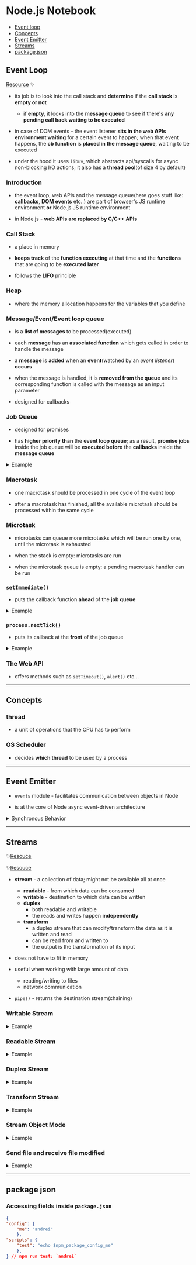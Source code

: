 # Node.js Notebook

- [Event loop](#event-loop)
- [Concepts](#concepts)
- [Event Emitter](#event-emitter)
- [Streams](#streams)
- [package.json](#package-json)

## Event Loop

[Resource](https://dev.to/kapantzak/js-illustrated-the-event-loop-4mco) :sparkles:

* its job is to look into the call stack and **determine** if the **call stack** is **empty or not**
    * if **empty**, it looks into the **message queue** to see if there's **any pending call back waiting to be executed**

* in case of DOM events - the event listener **sits in the web APIs environment waiting** for a certain event to happen; when that event happens, the **cb function** is **placed in the message queue**, waiting to be executed

* under the hood it uses `libuv`, which abstracts api/syscalls for async non-blocking I/O actions; it also has a **thread pool**(of size 4 by default)

### Introduction

* the event loop, web APIs and the message queue(here goes stuff like: **callbacks**, **DOM events** etc..) are part of browser's JS runtime environment **or** Node.js JS runtime environment

* in Node.js - **web APIs are replaced by C/C++ APIs**

### Call Stack

* a place in memory

* **keeps track** of the **function executing** at that time and the **functions** that are going to be **executed later**

* follows the **LIFO** principle

### Heap

* where the memory allocation happens for the variables that you define

### Message/Event/Event loop queue

* is a **list of messages** to be processed(executed)

* each **message** has an **associated function** which gets called in order to handle the message

* a **message** is **added** when an **event**(watched by an *event listener*) **occurs**

* when the message is handled, it is **removed from the queue** and its corresponding function is called with the message as an input parameter

* designed for callbacks

### Job Queue

* designed for promises

* has **higher priority** **than** the **event loop queue**; as a result, **promise jobs** inside the job queue will be **executed before** the **callbacks** inside the **message queue**

<details>
<summary>Example</summary>
<br>


```typescript
const bar2 = () => {
    console.log('bar');
};

const baz2 = () => {
    console.log('baz');
};

const foo2 = () => {
    setTimeout(bar2, 0);
    
    new Promise((resolve, reject) => {
            resolve('Promise resolved');
        })
        .then(res => console.log(res))
        .catch(err => console.log(err));

    baz2();
};

foo2();
/*
--->
baz
Promise Solved
bar
*/
```
</details>



### Macrotask

* one macrotask should be processed in one cycle of the event loop

* after a macrotask has finished, all the available microtask should be processed within the same cycle

### Microtask

* microtasks can queue more microtasks which will be run one by one, until the microtask is exhausted

* when the stack is empty: microtasks are run

* when the microtask queue is empty: a pending macrotask handler can be run

### `setImmediate()`

* puts the callback function **ahead** of the **job queue**

<details>
<summary>Example</summary>
<br>


```typescript


const p = (time = 1000) => new Promise(r => setTimeout(r, time, 'result from promise ' + time));

p()
    .then(console.log)

p(0)
    .then(console.log)

setTimeout(() => {
    console.log('timeout 1')
    setImmediate(() => {
        console.log('immediate 1')
    });
}, 0);

setTimeout(() => {
    console.log('timeout 2')
    setImmediate(() => {
        console.log('immediate 2')
    });
}, 0);

setTimeout(() => {
    console.log('timeout 3')
}, 0);

setImmediate(() => {
    console.log('immediate first!');
});
/*
--->
immediate first!
result from promise 0
timeout 1
timeout 2
timeout 3
immediate 1
immediate 2
result from promise 1000
*/
```
</details>


### `process.nextTick()`

* puts its callback at the **front** of the job queue

<details>
<summary>Example</summary>
<br>


```typescript
const p = (time = 1000) => new Promise(r => setTimeout(r, time, 'result from promise ' + time));

p(0)
    .then(console.log)

setTimeout(() => console.log('setTimeout'), 0);

setImmediate(() => console.log('setImmediate'));

process.nextTick(() => console.log('nextTick!'))


/* 
--> 
nextTick! ​​​​​
setImmediate ​​​​​
result from promise 0 
setTimeout ​​​​​
*/
```
</details>

### The Web API

* offers methods such as `setTimeout()`, `alert()` etc...

---

## Concepts

### thread

* a unit of operations that the CPU has to perform

### OS Scheduler

* decides **which thread** to be used by a process

---

## Event Emitter

* `events` module - facilitates communication between objects in Node

* is at the core of Node async event-driven architecture

<details>
<summary>Synchronous Behavior</summary>
<br>


```typescript
const EventEmitter = require('events')

class WithLog extends EventEmitter {
    execute(taskFunc) {
        console.log('Before executing')
        this.emit('begin')
        taskFunc()
        this.emit('end')
        console.log('After executing')
    }
}

const log = new WithLog()

// Adding listener functions
log.on('begin', () => console.log('about to execute!!!'))
log.on('end', () => console.log('done with execute!!!'))


log.execute(() => console.log('during execution'))

/* 
-->
Before executing​​​​​ 
​​​​about to execute!!!​​​​​
​​​​​during execution​​​​​
​​done with execute!!!​​​​​
After executing​​​​​ 
*/
```
</details>

---

## Streams

:sparkles:[Resouce](https://stackoverflow.com/questions/18335499/nodejs-whats-the-difference-between-a-duplex-stream-and-a-transform-stream)

✨[Resouce](https://www.freecodecamp.org/news/node-js-streams-everything-you-need-to-know-c9141306be93/)

* **stream** - a collection of data; might not be available all at once
    * **readable** - from which data can be consumed
    * **writable** - destination to which data can be written
    * **duplex** 
        * both readable and writable
        * the reads and writes happen **independently**
    * **transform** 
        * a duplex stream that can modify/transform the data as it is written and read
        * can be read from and written to
        * the output is the transformation of its input

* does not have to fit in memory

* useful when working with large amount of data
    * reading/writing to files
    * network communication

* `pipe()` - returns the destination stream(chaining)

### Writable Stream

<details>
<summary>Example</summary>
<br>


```typescript
const {
    Writable
} = require('stream')

// class MyWritableStream extends Writable {}

const outStream = new Writable({
    /**
     * 
     * @param chunk - buffer
     * @param encoding 
     * @param cb - call it after we're done processing the data chunk;
     *           - it signals whether the write was successful or not 
     */
    write(chunk, encoding, cb) {
        console.log(chunk.toString())
        cb();
    }
})

process.stdin.pipe(outStream)
```
</details>

### Readable Stream

<details>
<summary>Example</summary>
<br>


```typescript
const {
    Readable
} = require('stream')

const inStream = new Readable({
    // Push data on demand
    read() {
        this.push(String.fromCharCode(this.currentCharCode++))

        if (this.currentCharCode > 70)
            this.push(null)
    }
})

inStream.currentCharCode = 65 // A

//! Not very efficient - we're pushing all the data in the stream before piping it into process.stdout
// inStream.push('123')
// inStream.push('andrei')
// inStream.push(null) // No more data

inStream.pipe(process.stdout)
```
</details>

### Duplex Stream

<details>
<summary>Example</summary>
<br>


```typescript
const {
    Duplex
} = require('stream')

const duplex = new Duplex({
    write(chunk, encoding, cb) {
        console.log(chunk.toString())
        cb();
    },
    read() {
        this.push(String.fromCharCode(this.currentCharCode++))

        if (this.currentCharCode > 90)
            this.push(null)
    }
});

duplex.currentCharCode = 65

process.stdin.pipe(duplex).pipe(process.stdout)
```
</details>

### Transform Stream

<details>
<summary>Example</summary>
<br>


```typescript
const {
    Transform
} = require('stream')

const upperCaseTr = new Transform({
    transform(chunk, encoding, cb) {
        this.push(chunk.toString().toUpperCase())
        cb();
    }
})

process.stdin.pipe(upperCaseTr).pipe(process.stdout)
```
</details>

### Stream Object Mode

<details>
<summary>Example</summary>
<br>


```typescript

const commaSplitter = new Transform({
    readableObjectMode: true, // We are pushing an object, not a string!!!

    transform(chunk, encoding, cb) {
        this.push(chunk.toString().trim().split(','))
        cb();
    }
});

const arrayToObject = new Transform({
    readableObjectMode: true, // We're also pushing the object
    writableObjectMode: true, // Accept the object!!

    transform(chunk, encoding, cb) {
        const obj = {}
        for (let i = 0; i < chunk.length; i += 2) {
            obj[chunk[i]] = chunk[i + 1]
        }
        this.push(obj)
        cb()
    }
})


const ObjectToString = new Transform({
    writableObjectMode: true,

    transform(chunk, encoding, cb) {
        this.push(JSON.stringify(chunk) + '\n')
        cb()
    }
})

process.stdin
    .pipe(commaSplitter)
    .pipe(arrayToObject)
    .pipe(ObjectToString)
    .pipe(process.stdout)
```
</details>

### Send file and receive file modified

<details>
<summary>Example</summary>
<br>


```typescript
const http = require('http');
const map = require('through2-map');

const port = 3000;

const server = http.createServer((req, resp) => {
        if (req.method !== 'POST') {
            return resp.end('must be POST \n');
        }

        req.pipe(map(chunk => {
            let text = chunk.toString();
            text = text.replace(/happy/gi, ':)');
            text = text.replace(/sad/gi, ':(');
            text = text.replace(/super/gi, 'awesome');

            return text;
        })).pipe(resp)

        req.on('error', resp.end);
    })
    .listen(port);
```
</details>

---

## package json

### Accessing fields inside `package.json`

```json
{
"config": {
    "me": "andrei"
    },
"scripts": {
    "test": "echo $npm_package_config_me"
    },
} // npm run test: `andrei`
```
